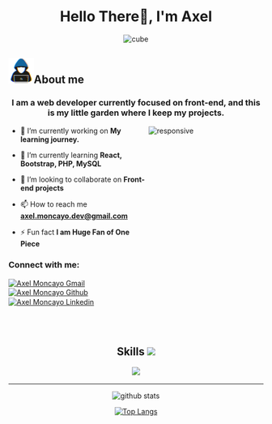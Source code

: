 <h1 align="center">Hello There👋, I'm Axel</h1>

<div align="center" width="50">
<img src="https://media.giphy.com/media/X4SS63h7k5umY/giphy.gif" alt="cube" width="300"/>
</div>

## <img src = "https://github.com/0xAbdulKhalid/0xAbdulKhalid/raw/main/assets/mdImages/about_me.gif" width = 50px>**About me**

<h3 align="center">I am a web developer currently focused on front-end, and this is my little garden where I keep my projects.</h3>

<div>
<img align="right" src="https://media.giphy.com/media/xT0Gqn9yuw8hnPGn5K/giphy.gif" alt="responsive" width=45% height="350"/>

- 🔭 I’m currently working on **My learning journey.**

- 🌱 I’m currently learning **React, Bootstrap, PHP, MySQL**

- 👯 I’m looking to collaborate on **Front-end projects**

- 📫 How to reach me **axel.moncayo.dev@gmail.com**

- ⚡ Fun fact **I am Huge Fan of One Piece**
</div>

<h3 align="left">Connect with me:</h3>
<p align="left">
<a href="mailto:axel.moncayo.dev@gmail.com" target="_blank">
  <img align="center" alt="Axel Moncayo Gmail" width="100px" src="https://img.shields.io/badge/Gmail-D14836?style=for-the-badge&logo=gmail&logoColor=white" />
</a>

<a href="https://github.com/AxelMoncayoM" target="_blank">
  <img align="center" alt="Axel Moncayo Github" width="100px" src="https://img.shields.io/badge/GitHub-100000?style=for-the-badge&logo=github&logoColor=white" />
</a>

<a href="https://www.linkedin.com/in/axel-moncayo/" target="_blank">
  <img align="center" alt="Axel Moncayo Linkedin" width="116px" src="https://img.shields.io/badge/LinkedIn-0077B5?style=for-the-badge&logo=linkedin&logoColor=white" />
</a>
</p>

<br> 
<br>

<h2 align="center"> Skills <img src = "https://media2.giphy.com/media/QssGEmpkyEOhBCb7e1/giphy.gif?cid=ecf05e47a0n3gi1bfqntqmob8g9aid1oyj2wr3ds3mg700bl&rid=giphy.gif" width = 32px> </h2>

<p align="center">
  <a href="https://skillicons.dev">
    <img src="https://skillicons.dev/icons?i=html,css,sass,js,gulp,git,github,vscode" />
  </a>
</p>

---

<div align="center">

<img src="https://github-readme-streak-stats.herokuapp.com/?user=AxelMoncayoM&theme=monokai&hide_border=true&date_format=j%2Fn%5B%2FY%5D&exclude_days=Sun%2CSat" alt="github stats">

[![Top Langs](https://github-readme-stats.vercel.app/api/top-langs/?username=AxelMoncayoM&layout=compact)](https://github.com/anuraghazra/github-readme-stats)

</div>
